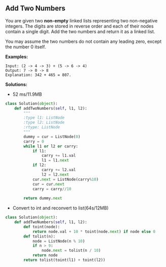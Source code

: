 ## Add Two Numbers

You are given two **non-empty** linked lists representing two non-negative integers. The digits are stored in reverse order and each of their nodes contain a single digit. Add the two numbers and return it as a linked list.

You may assume the two numbers do not contain any leading zero, except the number 0 itself.

**Examples:**
```
Input: (2 -> 4 -> 3) + (5 -> 6 -> 4)
Output: 7 -> 0 -> 8
Explanation: 342 + 465 = 807.
```

**Solutions:**
* 52 ms/11.9MB
```python
class Solution(object):
    def addTwoNumbers(self, l1, l2):
        """
        :type l1: ListNode
        :type l2: ListNode
        :rtype: ListNode
        """
        dummy = cur = ListNode(0)
        carry = 0
        while l1 or l2 or carry:
            if l1:
                carry += l1.val
                l1 = l1.next
            if l2:
                carry += l2.val
                l2 = l2.next
            cur.next = ListNode(carry%10)
            cur = cur.next
            carry = carry//10
            
        return dummy.next
```    

* Convert to int and reconvert to list(64s/12MB)
```python
class Solution(object):
    def addTwoNumbers(self, l1, l2):
        def toint(node):
            return node.val + 10 * toint(node.next) if node else 0
        def tolist(n):
            node = ListNode(n % 10)
            if n > 9:
                node.next = tolist(n / 10)
            return node
        return tolist(toint(l1) + toint(l2))
```
